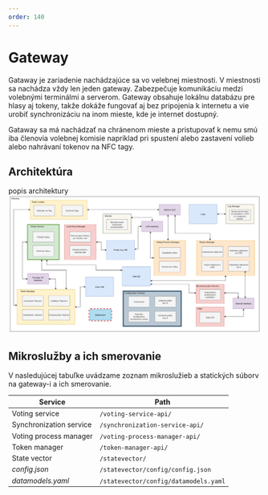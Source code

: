 ```yaml
---
order: 140
---
```


# Gateway

Gataway je zariadenie nachádzajúce sa vo velebnej miestnosti. V miestnosti sa nachádza vždy len jeden gateway. Zabezpečuje komunikáciu medzi volebnými terminálmi a serverom. Gateway obsahuje lokálnu databázu pre hlasy aj tokeny, takže dokáže fungovať aj bez pripojenia k internetu a vie urobiť synchronizáciu na inom mieste, kde je internet dostupný.

Gataway sa má nachádzať na chránenom mieste a pristupovať k nemu smú iba členovia volebnej komisie napríklad pri spustení alebo zastavení volieb alebo nahrávaní tokenov na NFC tagy.

## Architektúra
popis architektury
![](/assets/images/gateway/architecture.png)

## Mikroslužby a ich smerovanie

V nasledujúcej tabuľke uvádzame zoznam mikroslužieb a statických súborv na gateway-i a ich smerovanie.

| Service | Path |
| --- | --- |
| Voting service | `/voting-service-api/` |
| Synchronization service | `/synchronization-service-api/` |
| Voting process manager | `/voting-process-manager-api/` |
| Token manager | `/token-manager-api/` |
| State vector | `/statevector/` |
| _config.json_ | `/statevector/config/config.json` |
| _datamodels.yaml_ | `/statevector/config/datamodels.yaml` |
